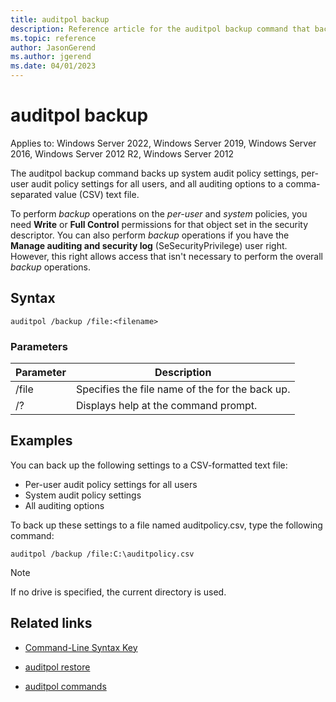 ```yaml
---
title: auditpol backup
description: Reference article for the auditpol backup command that backs up system audit policy settings, per-user audit policy settings for all users, and all auditing options to a comma-separated value (CSV) text file.
ms.topic: reference
author: JasonGerend
ms.author: jgerend
ms.date: 04/01/2023
---
```

# auditpol backup

Applies to: Windows Server 2022, Windows Server 2019, Windows Server 2016, Windows Server 2012 R2, Windows Server 2012

The auditpol backup command backs up system audit policy settings, per-user audit policy settings for all users, and all auditing options to a comma-separated value (CSV) text file.

To perform *backup* operations on the *per-user* and *system* policies, you need **Write** or **Full Control** permissions for that object set in the security descriptor. You can also perform *backup* operations if you have the **Manage auditing and security log** (SeSecurityPrivilege) user right. However, this right allows access that isn't necessary to perform the overall *backup* operations.

## Syntax

```
auditpol /backup /file:<filename>
```

### Parameters

| Parameter | Description |
|-----------|------------- |
| /file | Specifies the file name of the for the back up. |
| /? | Displays help at the command prompt. |

## Examples

You can back up the following settings to a CSV-formatted text file:

- Per-user audit policy settings for all users
- System audit policy settings
- All auditing options

To back up these settings to a file named auditpolicy.csv, type the following command:

```
auditpol /backup /file:C:\auditpolicy.csv
```

> [!NOTE]
> If no drive is specified, the current directory is used.

## Related links

- [Command-Line Syntax Key](command-line-syntax-key.md)

- [auditpol restore](auditpol-restore.md)

- [auditpol commands](auditpol.md)
